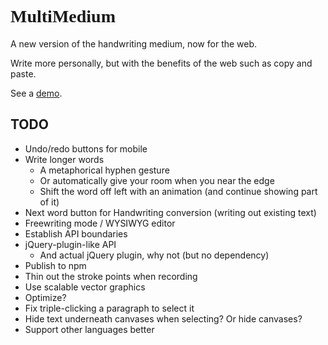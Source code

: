 
# <span style="font-family: 'Seoge Print', 'Seoge Script', 'Seoge', cursive">MultiMedium</span>

A new version of the handwriting medium, now for the web.

Write more personally, but with the benefits of the web such as copy and paste.

See a [demo](http://multiism.github.io/multi-medium/).

## TODO

* Undo/redo buttons for mobile
* Write longer words
	* A metaphorical hyphen gesture
	* Or automatically give your room when you near the edge
	* Shift the word off left with an animation (and continue showing part of it)
* Next word button for Handwriting conversion (writing out existing text)
* Freewriting mode / WYSIWYG editor
* Establish API boundaries
* jQuery-plugin-like API
	* And actual jQuery plugin, why not (but no dependency)
* Publish to npm
* Thin out the stroke points when recording
* Use scalable vector graphics
* Optimize?
* Fix triple-clicking a paragraph to select it
* Hide text underneath canvases when selecting? Or hide canvases?
* Support other languages better

